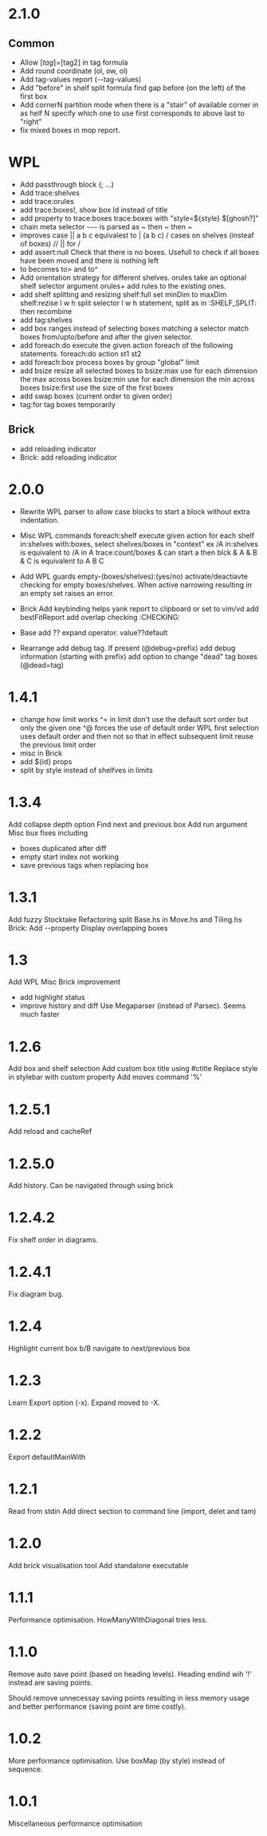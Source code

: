# 2.1.0
## Common
- Allow $[tag]=$[tag2] in tag formula
- Add round coordinate (ol, ow, ol)
- Add tag-values report (--tag-values)
- Add "before" in shelf split formula
   find gap before (on the left) of the first box
- Add cornerN partition mode
    when there is a "stair" of available corner in as helf
    N specify which one to use 
    first corresponds to above
    last to "right"
- fix mixed boxes in mop report.
# WPL
- Add passthrough block (; ...)
- Add trace:shelves
- add trace:orules
- add trace:boxes!, show box Id instead of title
- add property to trace:boxes
    trace:boxes with "style=${style} $[ghosh?]"
- chain meta selector 
   `~~~` is parsed as ~ then ~ then ~
- improves case
   || a b c equivalest to | (a b c)
   / cases on shelves (insteaf of boxes)
   // || for /
- add assert:null
Check that there is no boxes. Usefull to check if all boxes have been moved
and there is nothing left
- to becomes to> and to^
- Add orientation strategy for different shelves.
  orules take an optional shelf selector argument
  orules+ add rules to the existing ones.
- add shelf splitting and resizing 
   shelf:full  set minDim to maxDim
   shelf:rezise l w h
   split selector l w h statement, split as in :SHELF_SPLIT: then recombine
- add tag:shelves
- add box ranges
   instead of selecting boxes matching a selector
   match boxes from/upto/before and after the given selector.
- add foreach:do execute the given action foreach of the following statements.
   foreach:do action
         st1
         st2
- add foreach:box
  process boxes by group "global" limit
- add bsize resize all selected boxes to
    bsize:max use for each dimension the max across boxes
    bsize:min use for each dimension the min across boxes
    bsize:first use the size of the first boxes
- add swap  boxes (current order to given order)
- tag:for tag boxes temporarily
##  Brick
- add reloading indicator
- Brick: add reloading indicator
   
   



# 2.0.0
- Rewrite WPL parser to allow case blocks
to start a block without extra indentation.
  
-  Misc WPL commands
  foreach:shelf execute given action for each shelf
  in:shelves with:boxes, select shelves/boxes in "context"
  ex /A in:shelves is equivalent to /A in A
  trace:count/boxes
  & can start a then blck
     & A
     & B
     & C
    is equivalent to A B C
    
- Add WPL guards
   empty-(boxes/shelves):(yes/no) activate/deactiavte checking for empty boxes/shelves.
   When active narrowing resulting in an empty set raises an error.
- Brick
  Add keybinding helps
  yank report to clipboard or set to vim/vd
  add bestFitReport
  add overlap checking :CHECKING:

- Base
  add ?? expand operator. value??default

- Rearrange
  add debug tag. If present (@debug=prefix) add debug information (starting with prefix)
  add option to change "dead" tag boxes (@dead=tag)
   
# 1.4.1
- change how limit works
  ^= in limit don't use the default sort order but only the given one
  ^@ forces the use of default order
  WPL first selection uses default order and then not
    so that in effect subsequent limit reuse the previous limit order
- misc in Brick
- add ${id} props
- split by style instead of shelfves in limits

# 1.3.4
Add collapse depth option
Find next and previous box
Add run argument
Misc bux fixes including
- boxes duplicated after diff
- empty start index not working
- save previous tags when replacing box
# 1.3.1
Add fuzzy Stocktake
Refactoring split Base.hs in Move.hs and Tiling.hs
Brick: 
  Add --property
  Display overlapping boxes
# 1.3
Add WPL 
Misc Brick improvement 
- add highlight status
- improve history and diff
Use Megaparser (instead of Parsec).
Seems much faster
# 1.2.6
Add box and shelf selection
Add custom box title using #ctitle
Replace style in stylebar with custom property
Add moves command '%'
# 1.2.5.1
Add reload and cacheRef
# 1.2.5.0
Add history.
Can be navigated through using brick
# 1.2.4.2
Fix shelf order in diagrams.
# 1.2.4.1
Fix diagram bug.
# 1.2.4
Highlight current box
b/B navigate to next/previous box
# 1.2.3
Learn Export option (-x).
Expand moved to -X.
# 1.2.2
Export defaultMainWith
# 1.2.1
Read from stdin
Add direct section to command line (import, delet and tam)
# 1.2.0
Add brick visualisation tool
Add standalone executable

# 1.1.1
Performance optimisation.
HowManyWithDiagonal tries less.

# 1.1.0

Remove auto save point (based on heading levels).
Heading endind wih '!' instead are saving points.

Should remove unnecessay saving points resulting
in less memory usage and better performance
(saving point are time costly).

# 1.0.2

More performance optimisation.
Use boxMap (by style) instead of sequence.


# 1.0.1

Miscellaneous performance optimisation

